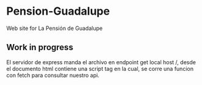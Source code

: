 # Pension-Guadalupe
Web site for La Pensión de Guadalupe
## Work in progress


El servidor de express manda el archivo en endpoint get local host /,
desde el documento html contiene una script tag en la cual, se corre una 
funcion con fetch para consultar nuestro api.

